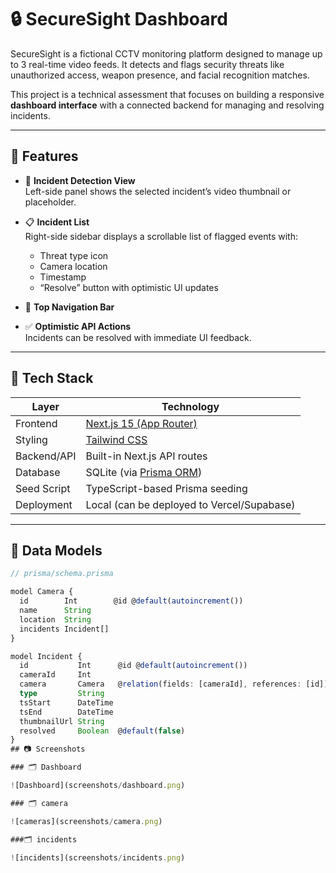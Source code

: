 # 🔒 SecureSight Dashboard

SecureSight is a fictional CCTV monitoring platform designed to manage up to 3 real-time video feeds. It detects and flags security threats like unauthorized access, weapon presence, and facial recognition matches.

This project is a technical assessment that focuses on building a responsive **dashboard interface** with a connected backend for managing and resolving incidents.

---

## 🚀 Features

- 🔎 **Incident Detection View**  
  Left-side panel shows the selected incident’s video thumbnail or placeholder.

- 📋 **Incident List**  
  Right-side sidebar displays a scrollable list of flagged events with:
  - Threat type icon
  - Camera location
  - Timestamp
  - “Resolve” button with optimistic UI updates

- 🧭 **Top Navigation Bar**

- ✅ **Optimistic API Actions**  
  Incidents can be resolved with immediate UI feedback.

---

## 🧱 Tech Stack

| Layer        | Technology                      |
| ------------ | ------------------------------- |
| Frontend     | [Next.js 15 (App Router)](https://nextjs.org/docs) |
| Styling      | [Tailwind CSS](https://tailwindcss.com) |
| Backend/API  | Built-in Next.js API routes     |
| Database     | SQLite (via [Prisma ORM](https://www.prisma.io/)) |
| Seed Script  | TypeScript-based Prisma seeding |
| Deployment   | Local (can be deployed to Vercel/Supabase) |

---

## 📸 Data Models

```ts
// prisma/schema.prisma

model Camera {
  id        Int        @id @default(autoincrement())
  name      String
  location  String
  incidents Incident[]
}

model Incident {
  id           Int      @id @default(autoincrement())
  cameraId     Int
  camera       Camera   @relation(fields: [cameraId], references: [id])
  type         String
  tsStart      DateTime
  tsEnd        DateTime
  thumbnailUrl String
  resolved     Boolean  @default(false)
}
## 📷 Screenshots

### 🗂️ Dashboard

![Dashboard](screenshots/dashboard.png)

### 🗂️ camera

![cameras](screenshots/camera.png)

###🗂️ incidents

![incidents](screenshots/incidents.png)



